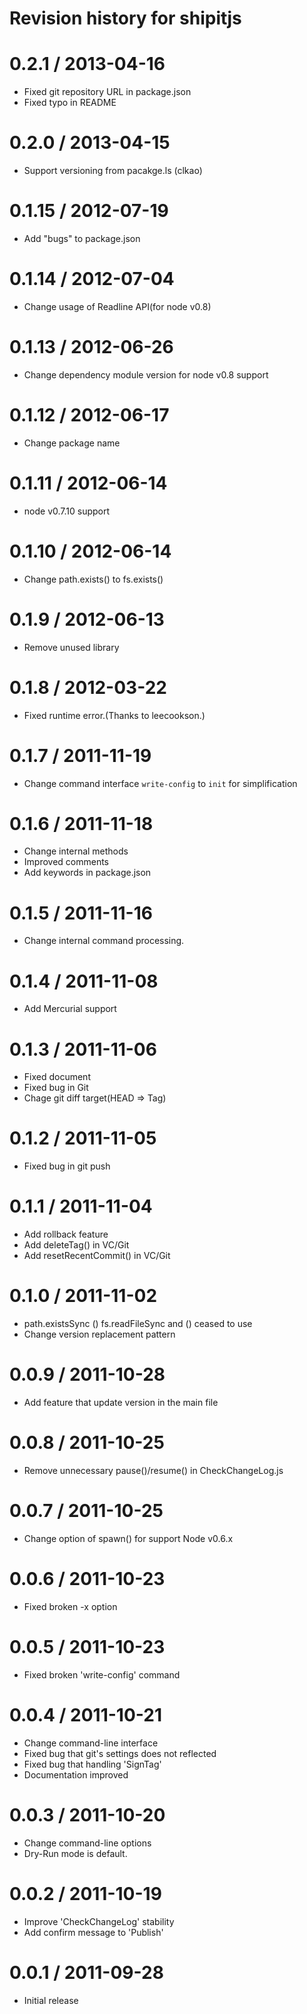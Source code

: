 # Revision history for shipitjs

0.2.1  / 2013-04-16
===================

  * Fixed git repository URL in package.json
  * Fixed typo in README

0.2.0  / 2013-04-15
===================

  * Support versioning from pacakge.ls (clkao)

0.1.15 / 2012-07-19
===================

  * Add "bugs" to package.json

0.1.14 / 2012-07-04
===================

  * Change usage of Readline API(for node v0.8)

0.1.13 / 2012-06-26
===================

  * Change dependency module version for node v0.8 support

0.1.12 / 2012-06-17
===================

  * Change package name

0.1.11 / 2012-06-14
==================

  * node v0.7.10 support

0.1.10 / 2012-06-14
==================

  * Change path.exists() to fs.exists()

0.1.9 / 2012-06-13
==================

  * Remove unused library

0.1.8 / 2012-03-22
==================

  * Fixed runtime error.(Thanks to leecookson.)

0.1.7 / 2011-11-19
==================

  * Change command interface `write-config` to `init` for simplification

0.1.6 / 2011-11-18
==================

  * Change internal methods
  * Improved comments
  * Add keywords in package.json

0.1.5 / 2011-11-16
==================

  * Change internal command processing.

0.1.4 / 2011-11-08
==================

  * Add Mercurial support

0.1.3 / 2011-11-06
==================

  * Fixed document
  * Fixed bug in Git
  * Chage git diff target(HEAD => Tag)

0.1.2 / 2011-11-05
==================

  * Fixed bug in git push

0.1.1 / 2011-11-04
==================

  * Add rollback feature
  * Add deleteTag() in VC/Git
  * Add resetRecentCommit() in VC/Git

0.1.0 / 2011-11-02
==================

  * path.existsSync () fs.readFileSync and () ceased to use
  * Change version replacement pattern

0.0.9 / 2011-10-28
==================

  * Add feature that update version in the main file

0.0.8 / 2011-10-25
==================

  * Remove unnecessary pause()/resume() in CheckChangeLog.js

0.0.7 / 2011-10-25
==================

  * Change option of spawn() for support Node v0.6.x

0.0.6 / 2011-10-23
==================

  * Fixed broken -x option

0.0.5 / 2011-10-23
==================

  * Fixed broken 'write-config' command

0.0.4 / 2011-10-21
==================

  * Change command-line interface
  * Fixed bug that git's settings does not reflected
  * Fixed bug that handling 'SignTag'
  * Documentation improved

0.0.3 / 2011-10-20
==================

  * Change command-line options
  * Dry-Run mode is default.

0.0.2 / 2011-10-19
==================

  * Improve 'CheckChangeLog' stability
  * Add confirm message to 'Publish'

0.0.1 / 2011-09-28
==================

  * Initial release
